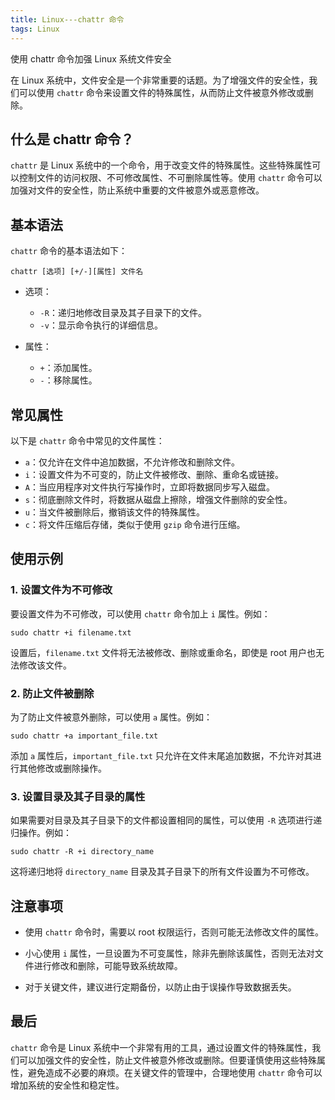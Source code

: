 ```yaml
---
title: Linux---chattr 命令
tags: Linux
---
```


使用 chattr 命令加强 Linux 系统文件安全

在 Linux 系统中，文件安全是一个非常重要的话题。为了增强文件的安全性，我们可以使用 `chattr` 命令来设置文件的特殊属性，从而防止文件被意外修改或删除。<!--more-->

## 什么是 chattr 命令？

`chattr` 是 Linux 系统中的一个命令，用于改变文件的特殊属性。这些特殊属性可以控制文件的访问权限、不可修改属性、不可删除属性等。使用 `chattr` 命令可以加强对文件的安全性，防止系统中重要的文件被意外或恶意修改。

## 基本语法

`chattr` 命令的基本语法如下：

```
chattr [选项] [+/-][属性] 文件名
```

- 选项：
  - `-R`：递归地修改目录及其子目录下的文件。
  - `-v`：显示命令执行的详细信息。

- 属性：
  - `+`：添加属性。
  - `-`：移除属性。

## 常见属性

以下是 `chattr` 命令中常见的文件属性：

- `a`：仅允许在文件中追加数据，不允许修改和删除文件。
- `i`：设置文件为不可变的，防止文件被修改、删除、重命名或链接。
- `A`：当应用程序对文件执行写操作时，立即将数据同步写入磁盘。
- `s`：彻底删除文件时，将数据从磁盘上擦除，增强文件删除的安全性。
- `u`：当文件被删除后，撤销该文件的特殊属性。
- `c`：将文件压缩后存储，类似于使用 `gzip` 命令进行压缩。

## 使用示例

### 1. 设置文件为不可修改

要设置文件为不可修改，可以使用 `chattr` 命令加上 `i` 属性。例如：

```
sudo chattr +i filename.txt
```

设置后，`filename.txt` 文件将无法被修改、删除或重命名，即使是 root 用户也无法修改该文件。

### 2. 防止文件被删除

为了防止文件被意外删除，可以使用 `a` 属性。例如：

```
sudo chattr +a important_file.txt
```

添加 `a` 属性后，`important_file.txt` 只允许在文件末尾追加数据，不允许对其进行其他修改或删除操作。

### 3. 设置目录及其子目录的属性

如果需要对目录及其子目录下的文件都设置相同的属性，可以使用 `-R` 选项进行递归操作。例如：

```
sudo chattr -R +i directory_name
```

这将递归地将 `directory_name` 目录及其子目录下的所有文件设置为不可修改。

## 注意事项

- 使用 `chattr` 命令时，需要以 root 权限运行，否则可能无法修改文件的属性。

- 小心使用 `i` 属性，一旦设置为不可变属性，除非先删除该属性，否则无法对文件进行修改和删除，可能导致系统故障。

- 对于关键文件，建议进行定期备份，以防止由于误操作导致数据丢失。

## 最后

`chattr` 命令是 Linux 系统中一个非常有用的工具，通过设置文件的特殊属性，我们可以加强文件的安全性，防止文件被意外修改或删除。但要谨慎使用这些特殊属性，避免造成不必要的麻烦。在关键文件的管理中，合理地使用 `chattr` 命令可以增加系统的安全性和稳定性。